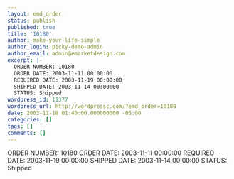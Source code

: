 ```yaml
---
layout: emd_order
status: publish
published: true
title: '10180'
author: make-your-life-simple
author_login: picky-demo-admin
author_email: admin@emarketdesign.com
excerpt: |-
  ORDER NUMBER: 10180
  ORDER DATE: 2003-11-11 00:00:00
  REQUIRED DATE: 2003-11-19 00:00:00
  SHIPPED DATE: 2003-11-14 00:00:00
  STATUS: Shipped
wordpress_id: 11377
wordpress_url: http://wordpressc.com/?emd_order=10180
date: 2003-11-18 01:40:00.000000000 -05:00
categories: []
tags: []
comments: []
---
```

ORDER NUMBER: 10180
ORDER DATE: 2003-11-11 00:00:00
REQUIRED DATE: 2003-11-19 00:00:00
SHIPPED DATE: 2003-11-14 00:00:00
STATUS: Shipped
